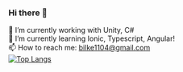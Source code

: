 ### Hi there 👋

<!--
**bilkefpv/bilkefpv** is a ✨ _special_ ✨ repository because its `README.md` (this file) appears on your GitHub profile.

Here are some ideas to get you started:

- 🔭 I’m currently working on ...
- 🌱 I’m currently learning ...
- 👯 I’m looking to collaborate on ...
- 🤔 I’m looking for help with ...
- 💬 Ask me about ...
- 📫 How to reach me: ...
- 😄 Pronouns: ...
- ⚡ Fun fact: ...
-->
🔭 I’m currently working with Unity, C#  
🌱 I’m currently learning Ionic, Typescript, Angular!  
📫 How to reach me:  bilke1104@gmail.com  
[![Top Langs](https://github-readme-stats-2-jk6xc9v2c-bilkefpv.vercel.app/api/top-langs/?username=bilkefpv&&exclude_repo=github-readme-stats&hide=python,cython,Cplusplus,c#,c,fortran&langs_count=8&layout=compact)](https://github.com/anuraghazra/github-readme-stats)
